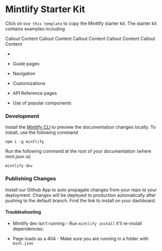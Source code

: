 # Mintlify Starter Kit

Click on `Use this template` to copy the Mintlify starter kit. The starter kit contains examples including

<Info>
  Callout Content
</Info>

<Tip>
  Callout Content
</Tip>

<Check>
  Callout Content
</Check>

<Tip>
  Callout Content
</Tip>

<Warning>
  Callout Content
</Warning>







*

* Guide pages

* Navigation

* Customizations

* API Reference pages

* Use of popular components

### Development

Install the [Mintlify CLI](https://www.npmjs.com/package/mintlify) to preview the documentation changes locally. To install, use the following command

```
npm i -g mintlify
```

Run the following command at the root of your documentation (where mint.json is)

```
mintlify dev
```

### Publishing Changes

Install our Github App to auto propagate changes from your repo to your deployment. Changes will be deployed to production automatically after pushing to the default branch. Find the link to install on your dashboard.

#### Troubleshooting

* Mintlify dev isn't running - Run `mintlify install` it'll re-install dependencies.

* Page loads as a 404 - Make sure you are running in a folder with `mint.json`